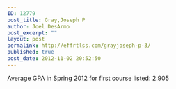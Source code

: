 ```yaml
---
ID: 12779
post_title: Gray,Joseph P
author: Joel DesArmo
post_excerpt: ""
layout: post
permalink: http://effrtlss.com/grayjoseph-p-3/
published: true
post_date: 2012-11-02 20:52:50
---
```

<p>Average GPA in Spring 2012 for first course listed: 2.905</p>